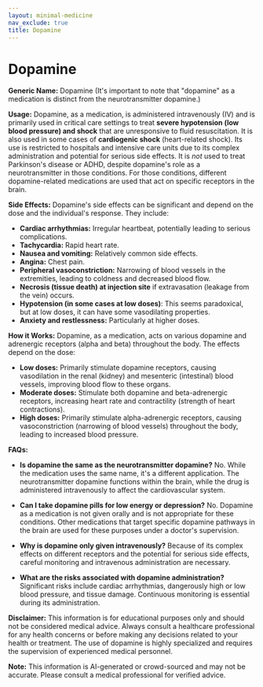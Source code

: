 ```yaml
---
layout: minimal-medicine
nav_exclude: true
title: Dopamine
---
```


# Dopamine

**Generic Name:** Dopamine (It's important to note that "dopamine" as a medication is distinct from the neurotransmitter dopamine.)

**Usage:** Dopamine, as a medication, is administered intravenously (IV) and is primarily used in critical care settings to treat **severe hypotension (low blood pressure) and shock** that are unresponsive to fluid resuscitation. It is also used in some cases of **cardiogenic shock** (heart-related shock).  Its use is restricted to hospitals and intensive care units due to its complex administration and potential for serious side effects. It is *not* used to treat Parkinson's disease or ADHD, despite dopamine's role as a neurotransmitter in those conditions.  For those conditions, different dopamine-related medications are used that act on specific receptors in the brain.

**Side Effects:** Dopamine's side effects can be significant and depend on the dose and the individual's response.  They include:

* **Cardiac arrhythmias:** Irregular heartbeat, potentially leading to serious complications.
* **Tachycardia:** Rapid heart rate.
* **Nausea and vomiting:** Relatively common side effects.
* **Angina:** Chest pain.
* **Peripheral vasoconstriction:** Narrowing of blood vessels in the extremities, leading to coldness and decreased blood flow.
* **Necrosis (tissue death) at injection site** if extravasation (leakage from the vein) occurs.
* **Hypotension (in some cases at low doses)**: This seems paradoxical, but at low doses, it can have some vasodilating properties.
* **Anxiety and restlessness:** Particularly at higher doses.


**How it Works:** Dopamine, as a medication, acts on various dopamine and adrenergic receptors (alpha and beta) throughout the body.  The effects depend on the dose:

* **Low doses:** Primarily stimulate dopamine receptors, causing vasodilation in the renal (kidney) and mesenteric (intestinal) blood vessels, improving blood flow to these organs.
* **Moderate doses:** Stimulate both dopamine and beta-adrenergic receptors, increasing heart rate and contractility (strength of heart contractions).
* **High doses:** Primarily stimulate alpha-adrenergic receptors, causing vasoconstriction (narrowing of blood vessels) throughout the body, leading to increased blood pressure.


**FAQs:**

* **Is dopamine the same as the neurotransmitter dopamine?** No. While the medication uses the same name, it's a different application. The neurotransmitter dopamine functions within the brain, while the drug is administered intravenously to affect the cardiovascular system.

* **Can I take dopamine pills for low energy or depression?**  No.  Dopamine as a medication is not given orally and is not appropriate for these conditions. Other medications that target specific dopamine pathways in the brain are used for these purposes under a doctor's supervision.

* **Why is dopamine only given intravenously?** Because of its complex effects on different receptors and the potential for serious side effects, careful monitoring and intravenous administration are necessary.

* **What are the risks associated with dopamine administration?**  Significant risks include cardiac arrhythmias, dangerously high or low blood pressure, and tissue damage.  Continuous monitoring is essential during its administration.


**Disclaimer:** This information is for educational purposes only and should not be considered medical advice.  Always consult a healthcare professional for any health concerns or before making any decisions related to your health or treatment.  The use of dopamine is highly specialized and requires the supervision of experienced medical personnel.


**Note:** This information is AI-generated or crowd-sourced and may not be accurate. Please consult a medical professional for verified advice.